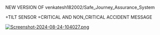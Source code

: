 NEW VERSION OF venkatesh182002/Safe_Journey_Assurance_System

+TILT SENSOR
+CRITICAL AND NON_CRITICAL ACCIDENT MESSAGE

[![Screenshot-2024-08-24-104027.png](https://i.postimg.cc/kGZbFPcd/Screenshot-2024-08-24-104027.png)](https://postimg.cc/8fRcN39y)
